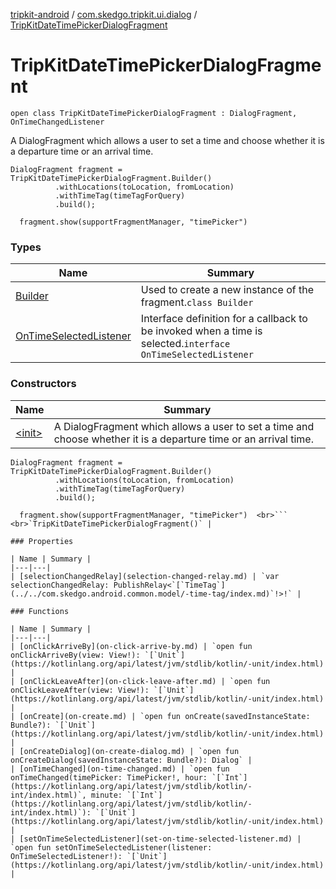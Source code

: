 [tripkit-android](../../index.md) / [com.skedgo.tripkit.ui.dialog](../index.md) / [TripKitDateTimePickerDialogFragment](./index.md)

# TripKitDateTimePickerDialogFragment

`open class TripKitDateTimePickerDialogFragment : DialogFragment, OnTimeChangedListener`

A DialogFragment which allows a user to set a time and choose whether it is a departure time or an arrival time.

```
DialogFragment fragment = TripKitDateTimePickerDialogFragment.Builder()
          .withLocations(toLocation, fromLocation)
          .withTimeTag(timeTagForQuery)
          .build();
 
  fragment.show(supportFragmentManager, "timePicker")
```

### Types

| Name | Summary |
|---|---|
| [Builder](-builder/index.md) | Used to create a new instance of the fragment.`class Builder` |
| [OnTimeSelectedListener](-on-time-selected-listener/index.md) | Interface definition for a callback to be invoked when a time is selected.`interface OnTimeSelectedListener` |

### Constructors

| Name | Summary |
|---|---|
| [&lt;init&gt;](-init-.md) | A DialogFragment which allows a user to set a time and choose whether it is a departure time or an arrival time.

```
DialogFragment fragment = TripKitDateTimePickerDialogFragment.Builder()
          .withLocations(toLocation, fromLocation)
          .withTimeTag(timeTagForQuery)
          .build();
 
  fragment.show(supportFragmentManager, "timePicker")  <br>```
<br>`TripKitDateTimePickerDialogFragment()` |

### Properties

| Name | Summary |
|---|---|
| [selectionChangedRelay](selection-changed-relay.md) | `var selectionChangedRelay: PublishRelay<`[`TimeTag`](../../com.skedgo.android.common.model/-time-tag/index.md)`!>!` |

### Functions

| Name | Summary |
|---|---|
| [onClickArriveBy](on-click-arrive-by.md) | `open fun onClickArriveBy(view: View!): `[`Unit`](https://kotlinlang.org/api/latest/jvm/stdlib/kotlin/-unit/index.html) |
| [onClickLeaveAfter](on-click-leave-after.md) | `open fun onClickLeaveAfter(view: View!): `[`Unit`](https://kotlinlang.org/api/latest/jvm/stdlib/kotlin/-unit/index.html) |
| [onCreate](on-create.md) | `open fun onCreate(savedInstanceState: Bundle?): `[`Unit`](https://kotlinlang.org/api/latest/jvm/stdlib/kotlin/-unit/index.html) |
| [onCreateDialog](on-create-dialog.md) | `open fun onCreateDialog(savedInstanceState: Bundle?): Dialog` |
| [onTimeChanged](on-time-changed.md) | `open fun onTimeChanged(timePicker: TimePicker!, hour: `[`Int`](https://kotlinlang.org/api/latest/jvm/stdlib/kotlin/-int/index.html)`, minute: `[`Int`](https://kotlinlang.org/api/latest/jvm/stdlib/kotlin/-int/index.html)`): `[`Unit`](https://kotlinlang.org/api/latest/jvm/stdlib/kotlin/-unit/index.html) |
| [setOnTimeSelectedListener](set-on-time-selected-listener.md) | `open fun setOnTimeSelectedListener(listener: OnTimeSelectedListener!): `[`Unit`](https://kotlinlang.org/api/latest/jvm/stdlib/kotlin/-unit/index.html) |
